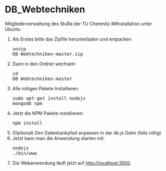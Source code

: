 # DB_Webtechniken
Mitgliederverwaltung des StuRa der TU Chemnitz
##Installation unter Ubuntu
1. Als Erstes bitte das Zipfile herunterladen und entpacken <pre>unzip DB_Webtechniken-master.zip</pre>
2. Dann in den Ordner wechseln <pre>cd DB_Webtechniken-master</pre>
3. Alle nötigen Pakete Installieren: <pre>sudo apt-get install nodejs mongodb npm</pre>
4. Jetzt die NPM Pakete installieren: <pre>npm install</pre>
5. (Optional) Den Datenbankpfad anpassen in der db.js Datei (falls nötig)
5. Jetzt kann man die Anwendung starten mit: <pre>nodejs ./bin/www</pre>
6. Die Webanwendung läuft jetzt auf [http://localhost:3000](http://localhost:3000)
